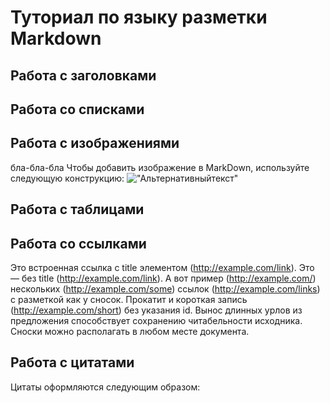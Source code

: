 # Туториал по языку разметки Markdown
## Работа с заголовками


## Работа со списками


## Работа с изображениями
бла-бла-бла
Чтобы добавить изображение в MarkDown, используйте следующую конструкцию:
!["Альтернативныйтекст"](https://upload.wikimedia.org/wikipedia/commons/thumb/8/80/140-P1020281_-_Flickr_-_Laurie_Nature_Bee.jpg/1280px-140-P1020281_-_Flickr_-_Laurie_Nature_Bee.jpg)
## Работа с таблицами


## Работа со ссылками
Это встроенная ссылка с title элементом (http://example.com/link). Это
— без title (http://example.com/link).
А вот пример (http://example.com/) нескольких
(http://example.com/some) ссылок (http://example.com/links) с
разметкой как у сносок. Прокатит и короткая запись
(http://example.com/short) без указания id.
Вынос длинных урлов из предложения способствует сохранению
читабельности исходника. Сноски можно располагать в любом месте
документа.

## Работа с цитатами
Цитаты оформляются следующим образом: